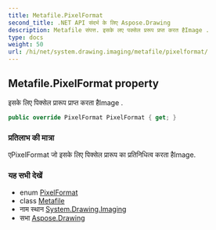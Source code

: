 ```yaml
---
title: Metafile.PixelFormat
second_title: .NET API संदर्भ के लिए Aspose.Drawing
description: Metafile संपत्त. इसके लए पक्सेल प्ररूप प्रप्त करत हैImage .
type: docs
weight: 50
url: /hi/net/system.drawing.imaging/metafile/pixelformat/
---
```

## Metafile.PixelFormat property

इसके लिए पिक्सेल प्रारूप प्राप्त करता हैImage .

```csharp
public override PixelFormat PixelFormat { get; }
```

### प्रतिलाभ की मात्रा

एPixelFormat जो इसके लिए पिक्सेल प्रारूप का प्रतिनिधित्व करता हैImage.

### यह सभी देखें

* enum [PixelFormat](../../pixelformat/)
* class [Metafile](../)
* नाम स्थान [System.Drawing.Imaging](../../metafile/)
* सभा [Aspose.Drawing](../../../)


